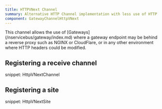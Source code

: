 ```yaml
---
title: HTTPVNext Channel
summary: Alternative HTTP Channel implementation with less use of HTTP Headers
component: GatewayChannelHttpVNext
---
```


This channel allows the use of [Gateways] (/nservicebus/gateway/index.md) where a gateway endpoint may be behind a reverse proxy such as NGINX or CloudFlare, or in any other environment where HTTP headers could be modified.

## Registering a receive channel

snippet: HttpVNextChannel

## Registering a site

snippet: HttpVNextSite
